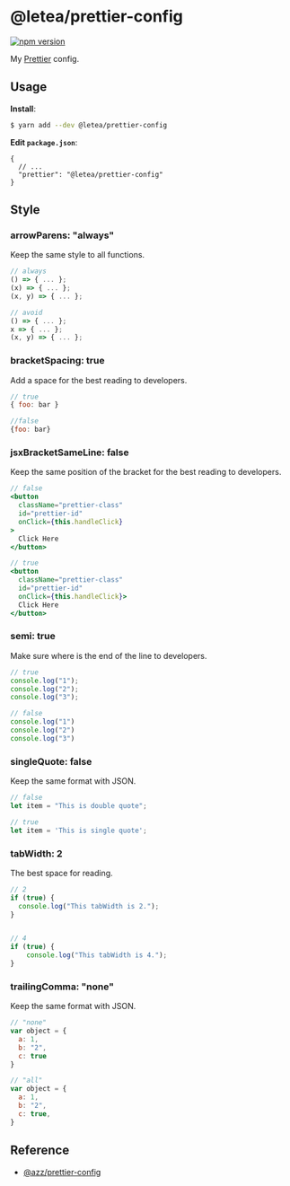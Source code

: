 # @letea/prettier-config

[![npm version](https://badge.fury.io/js/%40letea%2Fprettier-config.svg)](https://badge.fury.io/js/%40letea%2Fprettier-config)

My [Prettier](https://prettier.io) config.

## Usage

**Install**:

```bash
$ yarn add --dev @letea/prettier-config
```

**Edit `package.json`**:

```jsonc
{
  // ...
  "prettier": "@letea/prettier-config"
}
```

## Style

### arrowParens: "always"
Keep the same style to all functions.
``` javascript
// always
() => { ... };
(x) => { ... };
(x, y) => { ... };

// avoid
() => { ... };
x => { ... };
(x, y) => { ... };
```

### bracketSpacing: true
Add a space for the best reading to developers.
``` javascript
// true
{ foo: bar }

//false
{foo: bar}
```

### jsxBracketSameLine: false
Keep the same position of the bracket for the best reading to developers.
``` jsx
// false
<button
  className="prettier-class"
  id="prettier-id"
  onClick={this.handleClick}
>
  Click Here
</button>

// true
<button
  className="prettier-class"
  id="prettier-id"
  onClick={this.handleClick}>
  Click Here
</button>
```

### semi: true
Make sure where is the end of the line to developers.
``` javascript
// true
console.log("1");
console.log("2");
console.log("3");

// false
console.log("1")
console.log("2")
console.log("3")
```

### singleQuote: false
Keep the same format with JSON.
``` javascript
// false
let item = "This is double quote";

// true
let item = 'This is single quote';
```

### tabWidth: 2
The best space for reading.
``` javascript
// 2
if (true) {
  console.log("This tabWidth is 2.");
}


// 4
if (true) {
    console.log("This tabWidth is 4.");
}
```


### trailingComma: "none"
Keep the same format with JSON.
``` javascript
// "none"
var object = {
  a: 1,
  b: "2",
  c: true
}

// "all"
var object = {
  a: 1,
  b: "2",
  c: true,
}
```



## Reference

* [@azz/prettier-config](https://github.com/azz/prettier-config)
